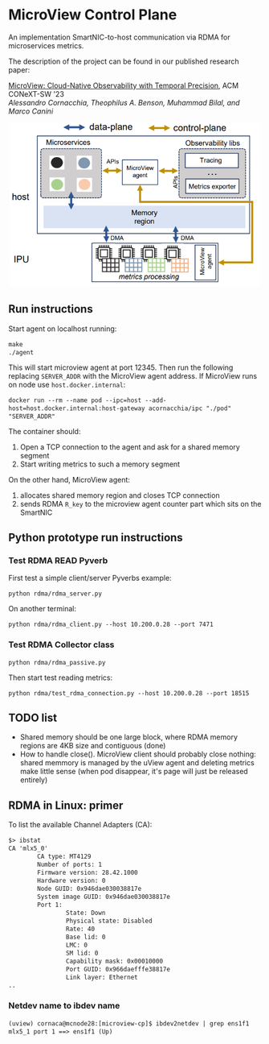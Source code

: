MicroView Control Plane
======================

An implementation SmartNIC-to-host communication via RDMA for microservices metrics.

The description of the project can be found in our published research paper:

[MicroView: Cloud-Native Observability with Temporal Precision](https://dl.acm.org/doi/10.1145/3630202.3630233), ACM CONeXT-SW '23  
*Alessandro Cornacchia, Theophilus A. Benson, Muhammad Bilal, and Marco Canini*

<div align="center">
<img src="./uview-microservices.png" alt="drawing" width="500"/>
</div>
<p></p>

## Run instructions
Start agent on localhost running:
```
make
./agent
```

This will start microview agent at port 12345. Then run the following replacing `SERVER_ADDR` with the MicroView 
agent address. If MicroView runs on node use `host.docker.internal`:
```
docker run --rm --name pod --ipc=host --add-host=host.docker.internal:host-gateway acornacchia/ipc "./pod" "SERVER_ADDR"
```

The container should:
1. Open a TCP connection to the agent and ask for a shared memory segment
2. Start writing metrics to such a memory segment

On the other hand, MicroView agent:
1. allocates shared memory region and closes TCP connection
2. sends RDMA `R_key` to the microview agent counter part which sits on the SmartNIC

## Python prototype run instructions

### Test RDMA READ Pyverb
First test a simple client/server Pyverbs example:
```
python rdma/rdma_server.py
```
On another terminal:
```
python rdma/rdma_client.py --host 10.200.0.28 --port 7471
```

### Test RDMA Collector class

```
python rdma/rdma_passive.py
```

Then start test reading metrics:

```
python rdma/test_rdma_connection.py --host 10.200.0.28 --port 18515
```

## TODO list
- Shared memory should be one large block, where RDMA memory regions are 4KB size and contiguous (done)
- How to handle close(). MicroView client should probably close nothing: shared memmory is managed by the uView agent
and deleting metrics make little sense (when pod disappear, it's page will just be released entirely)


## RDMA in Linux: primer

To list the available Channel Adapters (CA):
```
$> ibstat
CA 'mlx5_0'
        CA type: MT4129
        Number of ports: 1
        Firmware version: 28.42.1000
        Hardware version: 0
        Node GUID: 0x946dae030038817e
        System image GUID: 0x946dae030038817e
        Port 1:
                State: Down
                Physical state: Disabled
                Rate: 40
                Base lid: 0
                LMC: 0
                SM lid: 0
                Capability mask: 0x00010000
                Port GUID: 0x966daefffe38817e
                Link layer: Ethernet
..
```

### Netdev name to ibdev name
```
(uview) cornaca@mcnode28:[microview-cp]$ ibdev2netdev | grep ens1f1
mlx5_1 port 1 ==> ens1f1 (Up)
```

